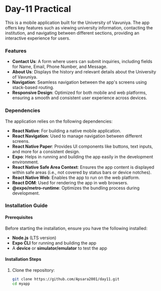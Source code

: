# Day-11 Practical
This is a mobile application built for the University of Vavuniya. The app offers key features such as viewing university information, contacting the institution, and navigating between different sections, providing an interactive experience for users.
### Features
- **Contact Us**: A form where users can submit inquiries, including fields for Name, Email, Phone Number, and Message.
- **About Us**: Displays the history and relevant details about the University of Vavuniya.
- **Navigation**: Seamless navigation between the app's screens using stack-based routing.
- **Responsive Design**: Optimized for both mobile and web platforms, ensuring a smooth and consistent user experience across devices.
### Dependencies
The application relies on the following dependencies:
- **React Native**: For building a native mobile application.
- **React Navigation**: Used to manage navigation between different screens.
- **React Native Paper**: Provides UI components like buttons, text inputs, and more for a consistent design.
- **Expo**: Helps in running and building the app easily in the development environment.
- **React Native Safe Area Context**: Ensures the app content is displayed within safe areas (i.e., not covered by status bars or device notches).
- **React Native Web**: Enables the app to run on the web platform.
- **React DOM**: Used for rendering the app in web browsers.
- **@expo/metro-runtime**: Optimizes the bundling process during development.
### Installation Guide
#### Prerequisites
Before starting the installation, ensure you have the following installed:
- **Node.js** (LTS version)
- **Expo CLI** for running and building the app
- A **device** or **simulator/emulator** to test the app
#### Installation Steps
1. Clone the repository:
   ```bash
   git clone https://github.com/Apsara2001/day11.git
   cd myapp
